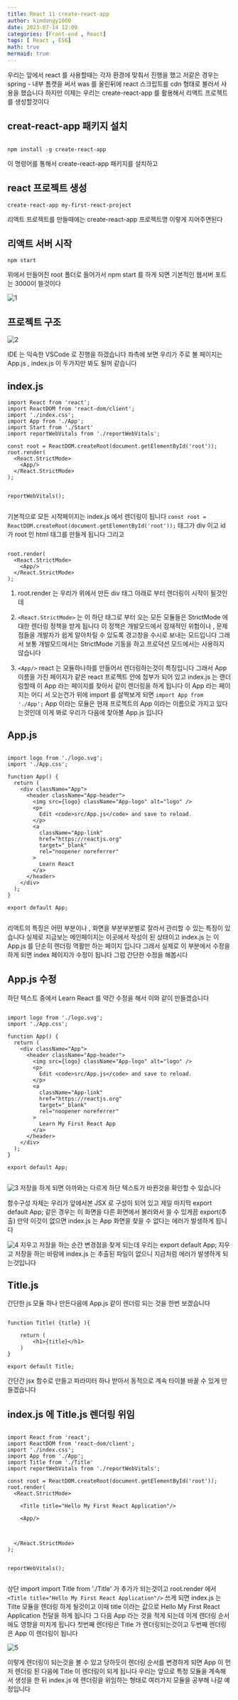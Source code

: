 ```yaml
---
title: React 11 create-react-app
author: kimdongy1000
date: 2023-07-14 12:00
categories: [Front-end , React]
tags: [ React , ES6]
math: true
mermaid: true
---
```


우리는 앞에서 react 를 사용할때는 각자 환경에 맞춰서 진행을 했고 저같은 경우는 spring - 내부 톰캣을 써서 was 를 올린뒤에 react 스크립트를 cdn 형태로 불러서 사용을 했습니다 
하지만 이제는 우리는 create-react-app 를 활용해서 리액트 프로젝트를 생성할것이다 

## creat-react-app 패키지 설치
```

npm install -g create-react-app 

```
이 명령어를 통해서 create-react-app  패키지를 설치하고 

## react 프로젝트 생성 
```
create-react-app my-first-react-project

```
리액트 프로젝트를 만들때에는 create-react-app 프로젝트명 이렇게 지어주면된다 

## 리액트 서버 시작 
```
npm start

```
위에서 만들어진 root 폴더로 들어가서 npm start 를 하게 되면 기본적인 웹서버 포트는 3000이 뜰것이다 


![1](https://github.com/time-kimdongy1000/ImageStore/assets/58513678/31f73b57-577e-4033-b792-d66eeeb9dcaa)


## 프로젝트 구조 

![2](https://github.com/time-kimdongy1000/ImageStore/assets/58513678/ac9c7935-b121-4d28-81fc-dc300027c343)

IDE 는 익숙한 VSCode 로 진행을 하겠습니다 좌측에 보면 우리가 주로 볼 페이지는 App.js , index.js 이 두가지만 봐도 될꺼 같습니다 

## index.js 
```
import React from 'react';
import ReactDOM from 'react-dom/client';
import './index.css';
import App from './App';
import Start from './Start'
import reportWebVitals from './reportWebVitals';

const root = ReactDOM.createRoot(document.getElementById('root'));
root.render(
  <React.StrictMode>
    <App/>
  </React.StrictMode>
);


reportWebVitals();


```
기본적으로 모든 시작페이지는 index.js 에서 렌더링이 됩니다 `const root = ReactDOM.createRoot(document.getElementById('root'));` 태그가 div 이고 id 가 root 인 html 태그를 만들게 됩니다 그리고 

```

root.render(
  <React.StrictMode>
    <App/>
  </React.StrictMode>
);

```
1. root.render 는 우리가 위에서 만든 div 태그 아래로 부터 렌더링이 시작이 될것인데 

2. `<React.StrictMode>` 는 이 하단 태그로 부터 오는 모든 모듈들은 StrictMode 에 대한 렌더링 정책을 받게 됩니다 이 정책은 개발모드에서 잠재적인 위험이나 , 문제점들을 개발자가 쉽게 알아차릴 수 있도록 경고창을 수시로 보내는 모드입니다 그래서 보통 개발모드에서는 StrictMode 기동을 하고 프로덕션 모드에서는 사용하지 않습니다 

3. `<App/>`  react 는 모듈하나하를 만들어서 렌더링하는것이 특징입니다 그래서 App 이름을 가진 페이지가 같은 react 프로젝트 안에 첨부가 되어 있고 index.js 는 랜더링할때 
이 App 라는 페이지를 찾아서 같이 렌더링을 하게 됩니다 이 App 라는 페이지는 어디 서 오는건가 위에 import 를 살짝보게 되면 `import App from './App';` App 이라는 모듈은 
현재 프로젝트의 App 이라는 이름으로 가지고 있다는것인데 이게 봐로 우리가 다음에 찾아볼 App.js 입니다 

## App.js 
```

import logo from './logo.svg';
import './App.css';

function App() {
  return (
    <div className="App">
      <header className="App-header">
        <img src={logo} className="App-logo" alt="logo" />
        <p>
          Edit <code>src/App.js</code> and save to reload.
        </p>
        <a
          className="App-link"
          href="https://reactjs.org"
          target="_blank"
          rel="noopener noreferrer"
        >
          Learn React
        </a>
      </header>
    </div>
  );
}

export default App;


```
리액트의 특징은 어떤 부분이나 , 화면을 부분부분별로 잘라서 관리할 수 있는 특징이 있습니다 실제로 지금보는 메인페이지는 이곳에서 작성이 된 상태이고 index.js 는 이 App.js 를 단순히 렌더링 역활만 하는 페이지 입니다 그래서 실제로 이 부분에서 수정을 하게 되면 index 페이지가 수정이 됩니다 그럼 간단한 수정을 해봅시다 

## App.js 수정 
하단 텍스트 중에서 Learn React 를 약간 수정을 해서 이와 같이 만들겠습니다 

```

import logo from './logo.svg';
import './App.css';

function App() {
  return (
    <div className="App">
      <header className="App-header">
        <img src={logo} className="App-logo" alt="logo" />
        <p>
          Edit <code>src/App.js</code> and save to reload.
        </p>
        <a
          className="App-link"
          href="https://reactjs.org"
          target="_blank"
          rel="noopener noreferrer"
        >
          Learn My First React App
        </a>
      </header>
    </div>
  );
}

export default App;


```
![3](https://github.com/time-kimdongy1000/ImageStore/assets/58513678/9d7e44e9-3608-4fde-9b5e-002764d1c34e)
저장을 하게 되면 아까와는 다르게 하단 텍스트가 바뀐것을 확인할 수 있습니다 

함수구성 자체는 우리가 앞에서본 JSX 로 구성이 되어 있고 제일 마지막 export default App; 같은 경우는 이 화면을 다른 화면에서 불러와서 쓸 수 있게끔 export(추출) 만약 이것이 없으면 index.js 는 App 화면을 찾을 수 없다는 에러가 발생하게 됩니다 

![4](https://github.com/time-kimdongy1000/ImageStore/assets/58513678/f86034c3-8b3a-4be0-8cfc-d71c21379bfb) 지우고 저장을 하는 순간 변경점을 찾게 되는데 
우리는 export default App; 지우고 저장을 하는 바람에 index.js 는 추출된 파일이 없으니 지금처럼 에러가 발생하게 되는것입니다 

## Title.js
간단한 js 모듈 하나 만든다음에 App.js  같이 렌더링 되는 것을 한번 보겠습니다 

```

function Title( {title} ){

    return (
        <h1>{title}</h1>
    )
}

export default Title;

```
간단간 jsx 함수로 만들고 파라미터 하나 받아서 동적으로 계속 타이블 바꿀 수 있게 만들겠습니다 

## index.js 에 Title.js 렌더링 위임
```

import React from 'react';
import ReactDOM from 'react-dom/client';
import './index.css';
import App from './App';
import Title from './Title'
import reportWebVitals from './reportWebVitals';

const root = ReactDOM.createRoot(document.getElementById('root'));
root.render(
  <React.StrictMode>
    
    <Title title="Hello My First React Application"/>
    
    <App/>

    
    
  </React.StrictMode>
);


reportWebVitals();


```

상단 import import Title from './Title' 가 추가가 되는것이고 root.render 에서 `<Title title="Hello My First React Application"/>` 쓰게 되면 index.js 는 Tilte 모듈을 렌더링 하게 될것이고 이때 title 이라는 값으로 Hello My First React Application 전달을 하게 됩니다 그 다음 App 라는 것을 적게 되는데 이게 렌더링 순서에도 영향을 미치게 됩니다 
첫번째 렌더링은 Title 가 렌더링되는것이고 두번째 렌더링은 App 이 렌더링이 됩니다 

![5](https://github.com/time-kimdongy1000/ImageStore/assets/58513678/f36ee212-e01b-4b80-9fc0-286773fd0ae2)

이렇게 렌더링이 되는것을 볼 수 있고 당하듯이 렌더링 순서를 변경하게 되면 App 이 먼저 렌더링 된 다음에 Title 이 렌더링이 되게 됩니다 우리는 앞으로 특정 모듈을 계속해서 생성을 한 뒤 index.js 에 렌더링을 위임하는 형태로 여러가지 모듈을 공부해 나갈 예정입니다